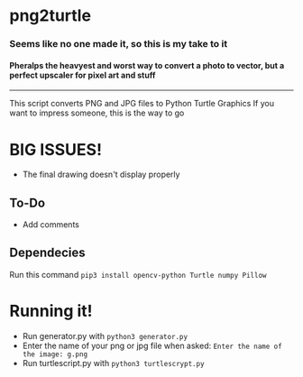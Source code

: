 # png2turtle

### Seems like no one made it, so this is my take to it

#### Pheralps the heavyest and worst way to convert a photo to vector, but a perfect upscaler for pixel art and stuff

---

This script converts PNG and JPG files to Python Turtle Graphics
If you want to impress someone, this is the way to go

# BIG **ISSUES!**
* The final drawing doesn't display properly

## To-Do
* Add comments

## Dependecies
Run this command
    `pip3 install opencv-python Turtle numpy Pillow`
    
# Running it!
* Run generator.py with `python3 generator.py` 
* Enter the name of your png or jpg file when asked: `Enter the name of the image: g.png`
* Run turtlescript.py with `python3 turtlescrypt.py`
